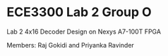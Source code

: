 # ECE3300 Lab 2 Group O
Lab 2 4x16 Decoder Design on Nexys A7-100T FPGA

Members: Raj Gokidi and Priyanka Ravinder 
